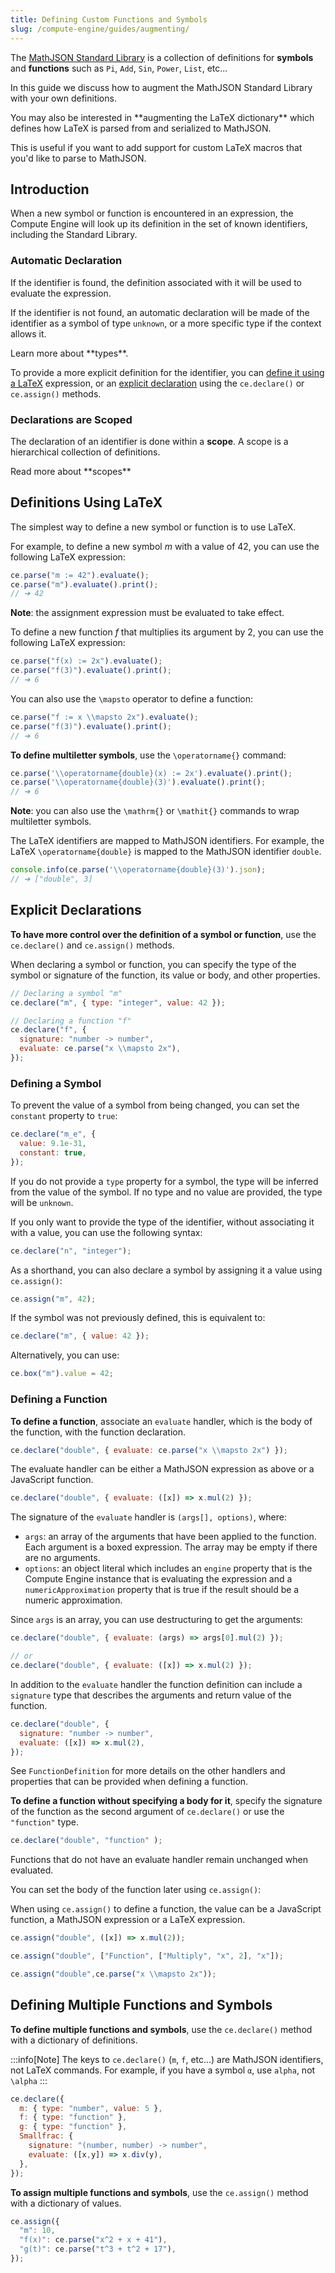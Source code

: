 ```yaml
---
title: Defining Custom Functions and Symbols
slug: /compute-engine/guides/augmenting/
---
```


The [MathJSON Standard Library](/compute-engine/guides/standard-library/) is a
collection of definitions for **symbols** and **functions** such as `Pi`, `Add`,
`Sin`, `Power`, `List`, etc...

In this guide we discuss how to augment the MathJSON Standard Library with your
own definitions.

<ReadMore path="/compute-engine/guides/latex-syntax/#customizing-the-latex-dictionary" >
You may also be interested in **augmenting the LaTeX dictionary** which defines
how LaTeX is parsed from and serialized to MathJSON. 


This is useful if you want to add support for custom LaTeX macros that you'd 
like to parse to MathJSON. <Icon name="chevron-right-bold" />
</ReadMore>

## Introduction

When a new symbol or function is encountered in an expression, the Compute Engine
will look up its definition in the set of known identifiers, including the Standard 
Library.

### Automatic Declaration

If the identifier is found, the definition associated with it will be
used to evaluate the expression.

If the identifier is not found, an automatic declaration will be made of the
identifier as a symbol of type `unknown`, or a more specific type if the
context allows it.

<ReadMore path="/compute-engine/guides/types" >
Learn more about **types**.<Icon name="chevron-right-bold" />
</ReadMore>

To provide a more explicit definition for the identifier, you can [define it
using a LaTeX](#definitions-using-latex) expression, or an [explicit declaration](#explicit-declarations) using the `ce.declare()` 
or `ce.assign()` methods.

### Declarations are Scoped

The declaration of an identifier is done within a **scope**. A scope is a
hierarchical collection of definitions.

<ReadMore path="/compute-engine/guides/evaluate/#scopes" >
Read more about **scopes** <Icon name="chevron-right-bold" />
</ReadMore>


## Definitions Using LaTeX

The simplest way to define a new symbol or function is to use LaTeX. 

For example, to define a new symbol $m$ with a value of $42$, you can use the
following LaTeX expression:

```js
ce.parse("m := 42").evaluate();
ce.parse("m").evaluate().print();
// ➔ 42
```

**Note**: the assignment expression must be evaluated to take effect.

To define a new function $f$ that multiplies its argument by $2$, you can use
the following LaTeX expression:

```js
ce.parse("f(x) := 2x").evaluate();
ce.parse("f(3)").evaluate().print();
// ➔ 6
```


You can also use the `\mapsto` operator to define a function:

```js
ce.parse("f := x \\mapsto 2x").evaluate();
ce.parse("f(3)").evaluate().print();
// ➔ 6
```

**To define multiletter symbols**, use the `\operatorname{}` command:

```js
ce.parse('\\operatorname{double}(x) := 2x').evaluate().print();
ce.parse('\\operatorname{double}(3)').evaluate().print();
// ➔ 6
```

**Note**: you can also use the `\mathrm{}` or `\mathit{}` commands to wrap
multiletter symbols.

The LaTeX identifiers are mapped to MathJSON identifiers. For example,
the LaTeX `\operatorname{double}` is mapped to the MathJSON identifier `double`.

```js
console.info(ce.parse('\\operatorname{double}(3)').json);
// ➔ ["double", 3]
```

## Explicit Declarations

**To have more control over the definition of a symbol or function**, use
the `ce.declare()` and `ce.assign()` methods.

When declaring a symbol or function, you can specify the type of the symbol or signature of the function, its
value or body, and other properties.

```js
// Declaring a symbol "m"
ce.declare("m", { type: "integer", value: 42 });

// Declaring a function "f"
ce.declare("f", {
  signature: "number -> number",
  evaluate: ce.parse("x \\mapsto 2x"),
});
```

### Defining a Symbol

To prevent the value of a symbol from being changed, you can set the `constant`
property to `true`:

```js
ce.declare("m_e", {
  value: 9.1e-31,
  constant: true,
});
```

If you do not provide a `type` property for a symbol, the type will be
inferred from the value of the symbol. If no type and no value are
provided, the type will be `unknown`.

If you only want to provide the type of the identifier, without associating
it with a value, you can use the following syntax:

```js
ce.declare("n", "integer");
```

As a shorthand, you can also declare a symbol by assigning it a value using `ce.assign()`:

```js
ce.assign("m", 42);
```

If the symbol was not previously defined, this is equivalent to:

```js
ce.declare("m", { value: 42 });
```

Alternatively, you can use:

```js
ce.box("m").value = 42;
```

### Defining a Function

**To define a function**, associate an `evaluate` handler, which 
is the body of the function, with the function declaration.

```js
ce.declare("double", { evaluate: ce.parse("x \\mapsto 2x") });
```

The evaluate handler can be either a MathJSON expression as above or 
a JavaScript function.

```js
ce.declare("double", { evaluate: ([x]) => x.mul(2) });
```

The signature of the `evaluate` handler is `(args[], options)`, where:

- `args`: an array of the arguments that have been applied to the function. Each
  argument is a boxed expression. The array may be empty if there are no
  arguments.
- `options`: an object literal which includes an `engine` property that is the
  Compute Engine instance that is evaluating the expression and a `numericApproximation` property that is true if the result should be a numeric approximation.

Since `args` is an array, you can use destructuring to get the arguments:

```js
ce.declare("double", { evaluate: (args) => args[0].mul(2) });

// or
ce.declare("double", { evaluate: ([x]) => x.mul(2) });
```

In addition to the `evaluate` handler the function definition can include
a `signature` type that describes the arguments and return value of the
function.

```js
ce.declare("double", {
  signature: "number -> number",
  evaluate: ([x]) => x.mul(2),
});
```

See `FunctionDefinition` for more details on the other handlers and
properties that can be provided when defining a function.

**To define a function without specifying a body for it**, specify
the signature of the function as the second argument of `ce.declare()` or
use the `"function"` type.

```js
ce.declare("double", "function" );
```

Functions that do not have an evaluate handler remain unchanged when
evaluated.

You can set the body of the function later using `ce.assign()`:


When using `ce.assign()` to define a function, the value can be a JavaScript
function, a MathJSON expression or a LaTeX expression.

```js
ce.assign("double", ([x]) => x.mul(2));

ce.assign("double", ["Function", ["Multiply", "x", 2], "x"]);

ce.assign("double",ce.parse("x \\mapsto 2x"));
```


## Defining Multiple Functions and Symbols

**To define multiple functions and symbols**, use the `ce.declare()` method
with a dictionary of definitions.

:::info[Note]
The keys to `ce.declare()` (`m`, `f`, etc...) are MathJSON
identifiers, not LaTeX commands. For example, if you have a symbol `α`, use
`alpha`, not `\alpha` 
:::

```js
ce.declare({
  m: { type: "number", value: 5 },
  f: { type: "function" },
  g: { type: "function" },
  Smallfrac: {
    signature: "(number, number) -> number",
    evaluate: ([x,y]) => x.div(y),
  },
});
```

**To assign multiple functions and symbols**, use the `ce.assign()` method with
a dictionary of values.

```js
ce.assign({
  "m": 10,
  "f(x)": ce.parse("x^2 + x + 41"),
  "g(t)": ce.parse("t^3 + t^2 + 17"),
});
```